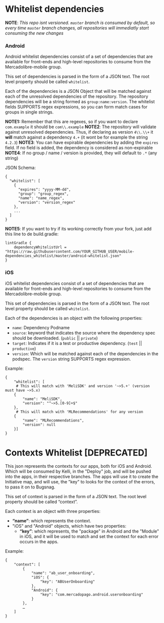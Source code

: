 # Whitelist dependencies

**NOTE**: _This repo isnt versioned. `master` branch is consumed by default, so every time `master` branch changes, all repositories will immediatly start consuming the new changes_

### Android

Android whitelist dependencies consist of a set of dependencies that are available for front-ends and high-level repositories to consume from the Mercadolibre-mobile group.

This set of dependencies is parsed in the form of a JSON text. The root level property should be called `whitelist`.

Each of the dependencies is a JSON Object that will be matched against each of the unresolved dependencies of the repository. The repository dependencies will be a string formed as `group:name:version`. The whitelist fields SUPPORTS regex expressions, so you can form match cases for groups in single strings.

**NOTE1:** Remember that this are regexes, so if you want to declare `com.example` it should be `com\\.example`
**NOTE2**: The repository will validate against unresolved dependencies. Thus, if declaring as version `4\\.\\+` it **will** match against a dependency `4.+` (it wont be for example the string `4.2.3`)
**NOTE3**: You can have expirable dependencies by adding the `expires` field. If no field is added, the dependency is considered as non-expirable
**NOTE4**: If no group / name / version is provided, they will default to `.*` (any string)

JSON Schema:
```
{
  "whitelist": [
    {
      "expires": "yyyy-MM-dd",
      "group": "group_regex",
      "name": "name_regex",
      "version": "version_regex"
    },
    ...
  ]
}
```

**NOTE5**: If you want to try if its working correctly from your fork, just add this line to de build.gradle:
```
lintGradle {
    dependencyWhitelistUrl = "https://raw.githubusercontent.com/YOUR_GITHUB_USER/mobile-dependencies_whitelist/master/android-whitelist.json"
}
```

### iOS
iOS whitelist dependencies consist of a set of dependencies that are available for front-ends and high-level repositories to consume from the Mercadolibre-mobile group.

This set of dependencies is parsed in the form of a JSON text. The root level property should be called `whitelist`.

Each of the dependencies is an object with the following properties:
 - `name`: Dependency Podname
 - `source`: keyword that indicates the source where the dependency spec should be downloaded. (`public` || `private`)
 - `target`: Indicates if it is a test or productive dependency. (`test` || `productive`)
 - `version`: Which will be matched against each of the dependencies in the podspec. The `version` string SUPPORTS regex expression.

Example:
```
{
	"whitelist": [
     # This will match with 'MeliSDK' and version '~>5.+' (version must have ~>5.x)
    {
		"name": "MeliSDK",
		"version": "^~>5.[0-9]+$"
	}, 
     # This will match with 'MLRecommendations' for any version
    {
		"name": "MLRecommendations",
		"version": null
	}]
}
```

# Contexts Whitelist [DEPRECATED]

This json represents the contexts for our apps, both for iOS and Android. Which will be consumed by Kelli, in the "Deploy" job, and will be pushed into the apps, in their respective branches. 
The apps will use it to create the Initiative map, and will use, the "key" to looks for the context of the errors, to pass it on to Bugsnag.

This set of context is parsed in the form of a JSON text. The root level property should be called “context”.

Each context is an object with three properties:

- **“name”**: which represents the context.
- "iOS" and "Android" objects, which have two properties:
    - **“key”**: which represents, the "package" in Android and the "Module" in iOS, and it will be used to match and set the context for each error occurs in the apps.

Example:
```
{
    "context": [
        {
            "name": "ab_user_onboarding",
            "iOS": {
                "key": "ABUserOnboarding"
            },
            "Android": {
                "key": "com.mercadopago.android.useronboarding"
            }
        },
        …
    ]
}
```
